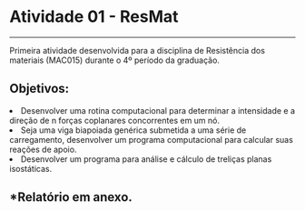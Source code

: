 # Atividade 01 - ResMat
---
Primeira atividade desenvolvida para a disciplina de Resistência dos materiais (MAC015) durante o 4º período da graduação.

<h2>Objetivos:</h2>
<li> Desenvolver uma rotina computacional para determinar a intensidade e a direção de n forças coplanares concorrentes em um nó.
<li> Seja uma viga biapoiada genérica submetida a uma série de carregamento, desenvolver um programa computacional para calcular suas reações de apoio.
<li> Desenvolver um programa para análise e cálculo de treliças planas isostáticas.

<h2>*Relatório em anexo.</h2>